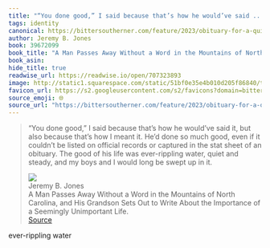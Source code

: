 ```yaml
---
title: "“You done good,” I said because that’s how he would’ve said ..."
tags: identity
canonical: https://bittersoutherner.com/feature/2023/obituary-for-a-quiet-life
author: Jeremy B. Jones
book: 39672099
book_title: "A Man Passes Away Without a Word in the Mountains of North Carolina, and His Grandson Sets Out to Write About the Importance of a Seemingly Unimportant Life."
book_asin: 
hide_title: true
readwise_url: https://readwise.io/open/707323893
image: http://static1.squarespace.com/static/51bf0e35e4b010d205f86840/t/645d4f15681dc8700eec2356/1683836698601/harrell20%2Bcopy.jpg?format=1500w
favicon_url: https://s2.googleusercontent.com/s2/favicons?domain=bittersoutherner.com
source_emoji: 🌐
source_url: "https://bittersoutherner.com/feature/2023/obituary-for-a-quiet-life#:~:text=%E2%80%9CYou%20done%20good%2C%E2%80%9D,up%20in%20it."
---
```


> “You done good,” I said because that’s how he would’ve said it, but also because that’s how I meant it. He’d done so much good, even if it couldn’t be listed on official records or captured in the stat sheet of an obituary. The good of his life was ever-rippling water, quiet and steady, and my boys and I would long be swept up in it.
> <div class="quoteback-footer"><div class="quoteback-avatar"><img class="mini-favicon" src="https://s2.googleusercontent.com/s2/favicons?domain=bittersoutherner.com"></div><div class="quoteback-metadata"><div class="metadata-inner"><span style="display:none">FROM:</span><div aria-label="Jeremy B. Jones" class="quoteback-author"> Jeremy B. Jones</div><div aria-label="A Man Passes Away Without a Word in the Mountains of North Carolina, and His Grandson Sets Out to Write About the Importance of a Seemingly Unimportant Life." class="quoteback-title"> A Man Passes Away Without a Word in the Mountains of North Carolina, and His Grandson Sets Out to Write About the Importance of a Seemingly Unimportant Life.</div></div></div><div class="quoteback-backlink"><a target="_blank" aria-label="go to the full text of this quotation" rel="noopener" href="https://bittersoutherner.com/feature/2023/obituary-for-a-quiet-life#:~:text=%E2%80%9CYou%20done%20good%2C%E2%80%9D,up%20in%20it." class="quoteback-arrow"> Source</a></div></div>

ever-rippling water